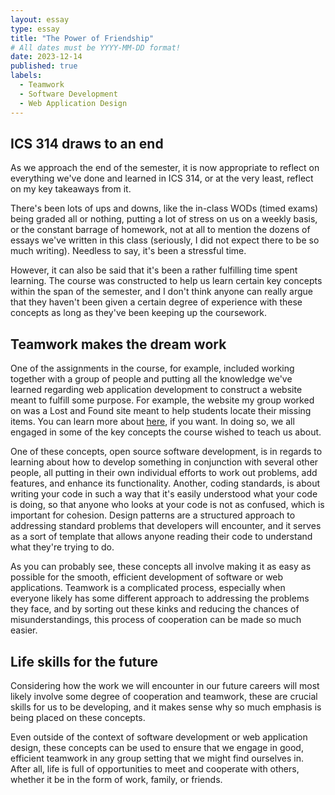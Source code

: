 ```yaml
---
layout: essay
type: essay
title: "The Power of Friendship"
# All dates must be YYYY-MM-DD format!
date: 2023-12-14
published: true
labels:
  - Teamwork
  - Software Development
  - Web Application Design
---
```


## ICS 314 draws to an end

As we approach the end of the semester, it is now appropriate to reflect on everything we've done and learned in ICS 314, or at the very least, reflect on my key takeaways from it. 

There's been lots of ups and downs, like the in-class WODs (timed exams) being graded all or nothing, putting a lot of stress on us on a weekly basis, or the constant barrage of homework, not at all to mention the dozens of essays we've written in this class (seriously, I did not expect there to be so much writing). Needless to say, it's been a stressful time. 

However, it can also be said that it's been a rather fulfilling time spent learning. The course was constructed to help us learn certain key concepts within the span of the semester, and I don't think anyone can really argue that they haven't been given a certain degree of experience with these concepts as long as they've been keeping up the coursework. 

## Teamwork makes the dream work

One of the assignments in the course, for example, included working together with a group of people and putting all the knowledge we've learned regarding web application development to construct a website meant to fulfill some purpose. For example, the website my group worked on was a Lost and Found site meant to help students locate their missing items. You can learn more about [here](https://stackoverflow.com/questions/11227809/why-is-processing-a-sorted-array-faster-than-processing-an-unsorted-array), if you want. In doing so, we all engaged in some of the key concepts the course wished to teach us about.

One of these concepts, open source software development, is in regards to learning about how to develop something in conjunction with several other people, all putting in their own individual efforts to work out problems, add features, and enhance its functionality. Another, coding standards, is about writing your code in such a way that it's easily understood what your code is doing, so that anyone who looks at your code is not as confused, which is important for cohesion. Design patterns are a structured approach to addressing standard problems that developers will encounter, and it serves as a sort of template that allows anyone reading their code to understand what they're trying to do.

As you can probably see, these concepts all involve making it as easy as possible for the smooth, efficient development of software or web applications. Teamwork is a complicated process, especially when everyone likely has some different approach to addressing the problems they face, and by sorting out these kinks and reducing the chances of misunderstandings, this process of cooperation can be made so much easier. 

## Life skills for the future

Considering how the work we will encounter in our future careers will most likely involve some degree of cooperation and teamwork, these are crucial skills for us to be developing, and it makes sense why so much emphasis is being placed on these concepts. 

Even outside of the context of software development or web application design, these concepts can be used to ensure that we engage in good, efficient teamwork in any group setting that we might find ourselves in. After all, life is full of opportunities to meet and cooperate with others, whether it be in the form of work, family, or friends.